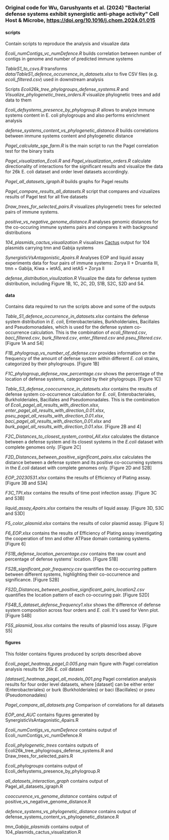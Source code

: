 ### Original code for Wu, Garushyants et al. (2024) "Bacterial defense systems exhibit synergistic anti-phage activity" Cell Host & Microbe, https://doi.org/10.1016/j.chom.2024.01.015

#### **scripts**
Contain scripts to reproduce the analysis and visualize data

*Ecoli_numContigs_vc_numDefence.R* builds correlation between number of contigs in genome and number of predicted immune systems

*TableS1_to_csvs.R* transforms *data/TableS1_defence_occurrence_in_datasets.xlsx* to five CSV files (e.g. *ecoli_filtered.csv*) used in downstream analysis

Scripts *Ecoli26k_tree_phylogroups_defense_systems.R* and *Visualize_phylogenetic_trees_orders.R* visualize phylognetic trees and add data to them

*Ecoli_defsystems_presence_by_phylogroup.R* allows to analyze immune systems content in E. coli phylogroups and also performs enrichment analysis

*defense_systems_content_vs_phylogenetic_distance.R* builds correlations between immune systems content and phylogenetic distance

*Pagel_calculate_sge_farm.R* is the main script to run the Pagel correlation test for the binary traits

*Pagel_visualization_Ecoli.R* and *Pagel_visualization_orders.R* calculate directionality of interactions for the significant results and visualize the data for 26k E. coli dataset and order level datasets accordingly.

*Pagel_all_datasets_igraph.R* builds graphs for Pagel results

*Pagel_compare_results_all_datasets.R* script that compares and vizualizes results of Pagel test for all five datasets

*Draw_trees_for_selected_pairs.R* visualizes phylogenetic trees for selected pairs of immune systems.

*positive_vs_negative_genome_distance.R* analyses genomic distances for the co-occuring immune systems pairs and compares it with background distributions

*104_plasmids_cactus_visualization.R* visualizes [Cactus](https://github.com/ComparativeGenomicsToolkit/cactus) output for 104 plasmids carrying tmn and Gabija systems

*SynergisticVsAntagonistic_4pairs.R* Analyses EOP and liquid assay experiments data for four pairs of immune systems: Zorya II + Druantia III, tmn + Gabija, Kiwa + ietAS, and ietAS + Zorya II

*defense_distribution_visulization.R* Visualize the data for defense system distribution, including Figure 1B, 1C, 2C, 2D, S1B, S2C, S2D and S4.

#### **data**
Contains data required to run the scripts above and some of the outputs

*Table_S1_defence_occurrence_in_datasets.xlsx* contains the defense system distribution in *E. coli*, Enterobacteriales, Burkholderiales, Bacillales and Pseudomonadales, which is used for the defense system co-occurrence calculation. This is the combination of *ecoli_filtered.csv*, *baci_filtered.csv*, *burk_filtered.csv*, *enter_filtered.csv* and *pseu_filtered.csv*. [Figure 1A and S4]

*F1B_phylogroup_vs_number_of_defense.csv* provides information on the frequency of the amount of defense system within different *E. coli* strains, categorized by their phylogroups. [Figure 1B]

*F1C_phylogroup_defense_raw_percentage.csv* shows the percentage of the location of defense systems, categorized by their phylogroups. [Figure 1C]

*Table_S3_defense_cooccurrence_in_datasets.xlsx* contains the results of defense system co-occurrence calculation for *E. coli*, Enterobacteriales, Burkholderiales, Bacillales and Pseudomonadales. This is the combination of *Ecoli_pagel_all_results_with_direction.xlsx*, *enter_pagel_all_results_with_direction_0.01.xlsx*, *pseu_pagel_all_results_with_direction_0.01.xlsx*, *baci_pagel_all_results_with_direction_0.01.xlsx* and *burk_pagel_all_results_with_direction_0.01.xlsx*. [Figure 2B and 4]

*F2C_Distances_to_closest_system_control_All.xlsx* calculates the distance between a defense system and its closest systems in the *E.coli* dataset with complete genomes only. [Figure 2C]

*F2D_Distances_between_positive_significant_pairs.xlsx* calculates the distance between a defense system and its positive co-occurreing systems in the *E.coli* dataset with complete genomes only. [Figure 2D and S2B]

*EOP_20230531.xlsx* contains the results of Efficiency of Plating assay. [Figure 3B and S3A]

*F3C_TPI.xlsx* contains the results of time post infection assay. [Figure 3C and S3B]

*liquid_assay_4pairs.xlsx* contains the results of liquid assay. [Figure 3D, S3C and S3D]

*F5_color_plasmid.xlsx* contains the results of color plasmid assay. [Figure 5]

*F6_EOP.xlsx* contains the results of Efficiency of Plating assay investigating the cooperation of tmn and other ATPase domain containing systems. [Figure 6]

*FS1B_defense_location_percentage.csv* contains the raw count and percentage of defense systems' location. [Figure S1B]

*FS2B_significant_pair_frequency.csv* quantifies the co-occurring pattern between different systems, highlighting their co-occurrence and significance. [Figure S2B] 

*FS2D_Distances_between_positive_significant_pairs_location2.csv* quantifies the location pattern of each co-occuring pair. [Figure S2D]

*FS4B_5_dataset_defense_frequency1.xlsx* shows the difference of defense system composition across four orders and *E. coli*. It's used for Venn plot. [Figure S4B]

*F5S_plasmid_loss.xlsx* contains the results of plasmid loss assay. [Figure S5]

#### **figures**
This folder contains figures produced by scripts described above

*Ecoli_pagel_heatmap_pagel_0.005.png* main figure with Pagel correlation analysis results for 26k *E. coli* dataset

*[dataset]_heatmap_pagel_all_models_001.png* Pagel correlation analysis results for four order level datasets, where [dataset] can be either enter (Enterobacteriales) or burk (Burkholderiales) or baci (Bacillales) or pseu (Pseudomonadales)

*Pagel_compare_all_datasets.png* Comparison of correlations for all datasets

*EOP_and_AUC* contains figures generated by SynergisticVsAntagonistic_4pairs.R

*Ecoli_numContigs_vs_numDefence* contains output of Ecoli_numContigs_vc_numDefence.R

*Ecoli_phylogenetic_trees* contains outputs of Ecoli26k_tree_phylogroups_defense_systems.R and Draw_trees_for_selected_pairs.R

*Ecoli_phylogroups* contains output of Ecoli_defsystems_presence_by_phylogroup.R

*all_datasets_interaction_graph* contains output of Pagel_all_datasets_igraph.R

*cooccurence_vs_genome_distance* contains output of positive_vs_negative_genome_distance.R

*defence_systems_vs_phylogenetic_distance* contains output of defense_systems_content_vs_phylogenetic_distance.R

*tmn_Gabija_plasmids* contains output of 104_plasmids_cactus_visualization.R









